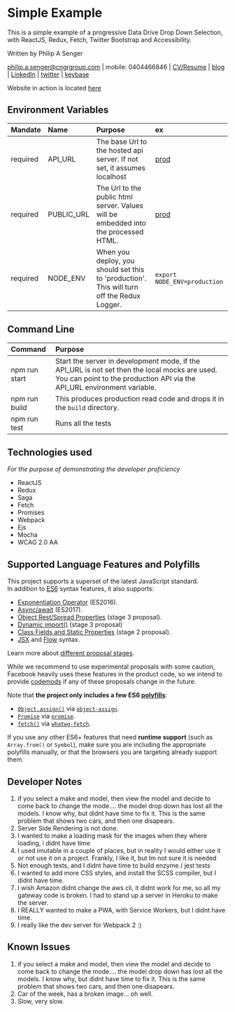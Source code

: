 # Simple Example

This is a simple example of a progressive Data Drive Drop Down Selection, with ReactJS, Redux, Fetch, Twitter Bootstrap and Accessibility.

Written by Philip A Senger

[philip.a.senger@cngrgroup.com](mailto:philip.a.senger@cngrgroup.com) | mobile: 0404466846 | [CV/Resume](http://www.visualcv.com/philipsenger) | [blog](http://www.apachecommonstipsandtricks.blogspot.com/) | [LinkedIn](http://au.linkedin.com/in/philipsenger) | [twitter](http://twitter.com/PSengerDownUndr) | [keybase](https://keybase.io/psenger)

Website in action is located [here](http://simple-car-example.s3-website-ap-southeast-2.amazonaws.com/)

## Environment Variables

| Mandate  | Name      | Purpose | ex |
|:---------|:----------|:--------|:---|
| required | API_URL   | The base Url to the hosted api server. If not set, it assumes localhost | [prod](https://simple-example-cars.herokuapp.com/api/v1/)  |
| required | PUBLIC_URL| The Url to the public html server. Values will be embedded into the processed HTML. | [prod](http://simple-car-example.s3-website-ap-southeast-2.amazonaws.com/) |
| required | NODE_ENV  | When you deploy, you should set this to 'production'. This will turn off the Redux Logger. | `export NODE_ENV=production`  |


## Command Line

| Command       | Purpose   |
|:--------------|:----------|
| npm run start | Start the server in development mode, if the API_URL is not set then the local mocks are used. You can point to the production API via the API_URL environment variable. |
| npm run build | This produces production read code and drops it in the `build` directory. |
| npm run test  | Runs all the tests  |

## Technologies used 
_For the purpose of demonstrating the developer proficiency_

* ReactJS
* Redux
* Saga
* Fetch
* Promises
* Webpack
* Ejs
* Mocha
* WCAG 2.0 AA

## Supported Language Features and Polyfills

This project supports a superset of the latest JavaScript standard.<br>
In addition to [ES6](https://github.com/lukehoban/es6features) syntax features, it also supports:

* [Exponentiation Operator](https://github.com/rwaldron/exponentiation-operator) (ES2016).
* [Async/await](https://github.com/tc39/ecmascript-asyncawait) (ES2017).
* [Object Rest/Spread Properties](https://github.com/sebmarkbage/ecmascript-rest-spread) (stage 3 proposal).
* [Dynamic import()](https://github.com/tc39/proposal-dynamic-import) (stage 3 proposal)
* [Class Fields and Static Properties](https://github.com/tc39/proposal-class-public-fields) (stage 2 proposal).
* [JSX](https://facebook.github.io/react/docs/introducing-jsx.html) and [Flow](https://flowtype.org/) syntax.

Learn more about [different proposal stages](https://babeljs.io/docs/plugins/#presets-stage-x-experimental-presets-).

While we recommend to use experimental proposals with some caution, Facebook heavily uses these features in the product code, so we intend to provide [codemods](https://medium.com/@cpojer/effective-javascript-codemods-5a6686bb46fb) if any of these proposals change in the future.

Note that **the project only includes a few ES6 [polyfills](https://en.wikipedia.org/wiki/Polyfill)**:

* [`Object.assign()`](https://developer.mozilla.org/en/docs/Web/JavaScript/Reference/Global_Objects/Object/assign) via [`object-assign`](https://github.com/sindresorhus/object-assign).
* [`Promise`](https://developer.mozilla.org/en-US/docs/Web/JavaScript/Reference/Global_Objects/Promise) via [`promise`](https://github.com/then/promise).
* [`fetch()`](https://developer.mozilla.org/en/docs/Web/API/Fetch_API) via [`whatwg-fetch`](https://github.com/github/fetch).

If you use any other ES6+ features that need **runtime support** (such as `Array.from()` or `Symbol`), make sure you are including the appropriate polyfills manually, or that the browsers you are targeting already support them.


## Developer Notes

1. if you select a make and model, then view the model and decide to come back to change the mode.... the model drop down has lost all the models. I know why, but didnt have time to fix it. This is the same problem that shows two cars, and then one disapears.
2. Server Side Rendering is not done.
3. I wanted to make a loading mask for the images when they where loading, i didnt have time
4. I used imutable in a couple of places, but in reality I would either use it or not use it on a project. Frankly, I like it, but Im not sure it is needed
5. Not enough tests, and I didnt have time to build enzyme / jest tests
6. I wanted to add more CSS styles, and install the SCSS compiler, but I didnt have time.
7. I wish Amazon didnt change the aws cli, it didnt work for me, so all my gateway code is broken. I had to stand up a server in Heroku to make the server.
8. I REALLY wanted to make a PWA, with Service Workers, but I didnt have time.
9. I really like the dev server for Webpack 2 :)

## Known Issues
1. if you select a make and model, then view the model and decide to come back to change the mode.... the model drop down has lost all the models. I know why, but didnt have time to fix it. This is the same problem that shows two cars, and then one disapears.
2. Car of the week, has a broken image... oh well.
2. Slow, very slow.
